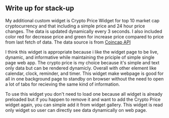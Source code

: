## Write up for stack-up

My additional custom widget is Crypto Price Widget for top 10 market cap cryptocurrency and that including a simple price and 24 hour price changes. The data is updated dynamically every 3 seconds. I also included color red for decrease price and green for increase price compared to price from last fetch of data. The data source is from [Coincap API](https://docs.coincap.io/)

I think this widget is appropriate because i like the widget page to be live, dynamic, and informative while maintaining the priciple of simple single page web app. The crypto price is my choice because it's simple and text only data but can be rendered dynamicly. Overall with other element like calendar, clock, reminder, and timer. This widget make webpage is good for all in one background page to standby on browser without the need to open a lot of tabs for recieving the same kind of information.

To use this widget you don't need to load one because all widget is already preloaded but if you happen to remove it and want to add the Crypto Price widget again, you can simple add it from widget gallery. This widget is read only widget so user can directly see data dynamically on web page.
